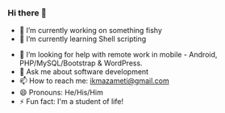 ### Hi there 👋

<!--
**ikmazameti/ikmazameti** is a ✨ _special_ ✨ repository because its `README.md` (this file) appears on your GitHub profile.

Here are some ideas to get you started:
 -->
- 🔭 I’m currently working on something fishy
- 🌱 I’m currently learning Shell scripting
<!-- - 👯 I’m looking to collaborate on ... -->
- 🤔 I’m looking for help with remote work in mobile - Android, PHP/MySQL/Bootstrap & WordPress.
- 💬 Ask me about software development
- 📫 How to reach me:  ikmazameti@gmail.com
- 😄 Pronouns: He/His/Him
- ⚡ Fun fact: I'm a student of life!

